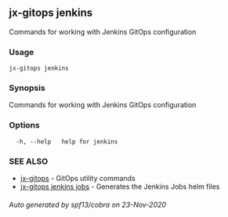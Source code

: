 ## jx-gitops jenkins

Commands for working with Jenkins GitOps configuration

### Usage

```
jx-gitops jenkins
```

### Synopsis

Commands for working with Jenkins GitOps configuration

### Options

```
  -h, --help   help for jenkins
```

### SEE ALSO

* [jx-gitops](jx-gitops.md)	 - GitOps utility commands
* [jx-gitops jenkins jobs](jx-gitops_jenkins_jobs.md)	 - Generates the Jenkins Jobs helm files

###### Auto generated by spf13/cobra on 23-Nov-2020
